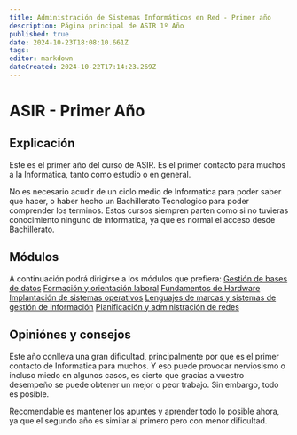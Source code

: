 ```yaml
---
title: Administración de Sistemas Informáticos en Red - Primer año
description: Página principal de ASIR 1º Año
published: true
date: 2024-10-23T18:08:10.661Z
tags: 
editor: markdown
dateCreated: 2024-10-22T17:14:23.269Z
---
```


# ASIR - Primer Año
## Explicación
Este es el primer año del curso de ASIR. Es el primer contacto para muchos a la Informatica, tanto como estudio o en general. 

No es necesario acudir de un ciclo medio de Informatica para poder saber que hacer, o haber hecho un Bachillerato Tecnologico para poder comprender los terminos. Estos cursos siempren parten como si no tuvieras conocimiento ninguno de informatica, ya que es normal el acceso desde Bachillerato.

## Módulos
A continuación podrá dirigirse a los módulos que prefiera:
[Gestión de bases de datos](/es/asir/asir1/Base_Datos/bbdd_pagina)
[Formación y orientación laboral](/es/asir/asir1/Formacion_Profesional/FOL_pagina)
[Fundamentos de Hardware](/es/asir/asir1/Hardware/Hardware_pagina)
[Implantación de sistemas operativos](/es/asir/asir1/ISO/ISO_pagina)
[Lenguajes de marcas y sistemas de gestión de información](/es/asir/asir1/Lenguaje_Marcas/LM_pagina)
[Planificación y administración de redes](/es/asir/asir1/Planificacion_Redes/redes_pagina)

## Opiniónes y consejos
Este año conlleva una gran dificultad, principalmente por que es el primer contacto de Informatica para muchos. Y eso puede provocar nerviosismo o incluso miedo en algunos casos, es cierto que gracias a vuestro desempeño se puede obtener un mejor o peor trabajo. Sin embargo, todo es posible.

Recomendable es mantener los apuntes y aprender todo lo posible ahora, ya que el segundo año es similar al primero pero con menor dificultad. 